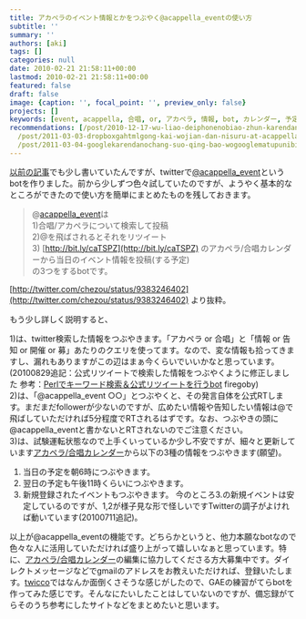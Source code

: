 ```yaml
---
title: アカペラのイベント情報とかをつぶやく@acappella_eventの使い方
subtitle: ''
summary: ''
authors: [aki]
tags: []
categories: null
date: 2010-02-21 21:58:11+00:00
lastmod: 2010-02-21 21:58:11+00:00
featured: false
draft: false
image: {caption: '', focal_point: '', preview_only: false}
projects: []
keywords: [event, acappella, 合唱, or, アカペラ, 情報, bot, カレンダー, 予定, 検索]
recommendations: [/post/2010-12-17-wu-liao-deiphonenobiao-zhun-karendaniakapera-slash-he-chang-karendawobiao-shi-surufang-fa/,
  /post/2011-03-03-dropboxgahtmlgong-kai-wojian-dan-nisuru-at-acappella-eventguan-lian-matomesaitozuo-cheng-sitemita/,
  /post/2011-03-04-googlekarendanochang-suo-qing-bao-wogooglematupunibiao-shi-surufang-fa/]
---
```

[以前の記事](http://chezou.wordpress.com/2010/01/20/%e5%90%88%e5%94%b1%e3%81%a8%e3%82%a2%e3%82%ab%e3%83%9a%e3%83%a9%e3%81%ae%e3%82%ab%e3%83%ac%e3%83%b3%e3%83%80%e3%83%bc%e3%82%92google-calendar%e3%81%a7%e4%bd%9c%e3%81%a3%e3%81%a6%e3%81%bf%e3%81%9f/)でも少し書いていたんですが、twitterで[@acappella\_event](http://twitter.com/acappella_event)というbotを作りました。前から少しずつ色々試していたのですが、ようやく基本的なところができたので使い方を簡単にまとめたものを残しておきます。

> @[acappella\_event](http://twitter.com/acappella_event)は  
> 1)合唱/アカペラについて検索して投稿  
> 2)@を飛ばされるとそれをリツイート  
> 3) [http://bit.ly/caTSPZ](http://bit.ly/caTSPZ) のアカペラ/合唱カレンダーから当日のイベント情報を投稿(する予定)  
> の3つをするbotです。

[http://twitter.com/chezou/status/9383246402](http://twitter.com/chezou/status/9383246402) より抜粋。

もう少し詳しく説明すると、

1)は、twitter検索した情報をつぶやきます。「アカペラ or 合唱」と「情報 or 告知 or 開催 or 募」あたりのクエリを使ってます。なので、変な情報も拾ってきますし、漏れもありますがこの辺はまぁ今くらいでいいかなと思っています。  
(20100829追記：公式リツイートで検索した情報をつぶやくように修正しました 参考：[Perlでキーワード検索＆公式リツイートを行うbot](http://firegoby.theta.ne.jp/archives/1141) firegoby)  
2)は、「@acappella\_event ○○」とつぶやくと、その発言自体を公式RTします。まだまだfollowerが少ないのですが、広めたい情報や告知したい情報は@で飛ばしていただければ5分程度でRTされるはずです。なお、つぶやきの頭に@acappella\_eventと書かないとRTされないのでご注意ください。  
3)は、試験運転状態なので上手くいっているか少し不安ですが、細々と更新しています[アカペラ/合唱カレンダー](http://bit.ly/caTSPZ)から以下の3種の情報をつぶやきます(願望)。

1. 当日の予定を朝6時につぶやきます。
2. 翌日の予定も午後11時くらいにつぶやきます。
3. 新規登録されたイベントもつぶやきます。
今のところ3.の新規イベントは安定しているのですが、1,2が様子見な形で怪しいですTwitterの調子がよければ動いています(20100711追記)。

以上が@acappella\_eventの機能です。どちらかというと、他力本願なbotなので色々な人に活用していただければ盛り上がって嬉しいなぁと思っています。特に、[アカペラ/合唱カレンダー](http://bit.ly/caTSPZ)の編集に協力してくださる方大募集中です。ダイレクトメッセージなどでgmailのアドレスをお教えいただければ、登録いたします。[twicco](http://twicco.jp/)ではなんか面倒くさそうな感じがしたので、GAEの練習がてらbotを作ってみた感じです。そんなにたいしたことはしていないのですが、備忘録がてらそのうち参考にしたサイトなどをまとめたいと思います。


